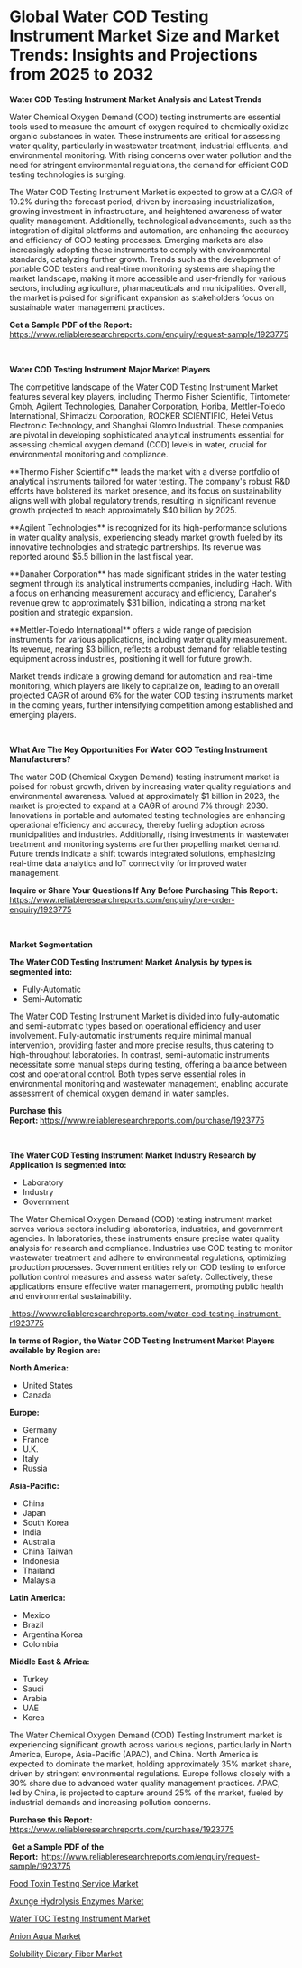 <p><h1>Global Water COD Testing Instrument Market Size and Market Trends: Insights and Projections from 2025 to 2032</h1></p><p><strong>Water COD Testing Instrument Market Analysis and Latest Trends</strong></p>
<p><p>Water Chemical Oxygen Demand (COD) testing instruments are essential tools used to measure the amount of oxygen required to chemically oxidize organic substances in water. These instruments are critical for assessing water quality, particularly in wastewater treatment, industrial effluents, and environmental monitoring. With rising concerns over water pollution and the need for stringent environmental regulations, the demand for efficient COD testing technologies is surging.</p><p>The Water COD Testing Instrument Market is expected to grow at a CAGR of 10.2% during the forecast period, driven by increasing industrialization, growing investment in infrastructure, and heightened awareness of water quality management. Additionally, technological advancements, such as the integration of digital platforms and automation, are enhancing the accuracy and efficiency of COD testing processes. Emerging markets are also increasingly adopting these instruments to comply with environmental standards, catalyzing further growth. Trends such as the development of portable COD testers and real-time monitoring systems are shaping the market landscape, making it more accessible and user-friendly for various sectors, including agriculture, pharmaceuticals and municipalities. Overall, the market is poised for significant expansion as stakeholders focus on sustainable water management practices.</p></p>
<p><strong>Get a Sample PDF of the Report:&nbsp;</strong> <a href="https://www.reliableresearchreports.com/enquiry/request-sample/1923775?utm_campaign=117&utm_medium=2&utm_source=Github&utm_content=ia&utm_term=14012025&utm_id=water-cod-testing-instrument">https://www.reliableresearchreports.com/enquiry/request-sample/1923775</a></p>
<p>&nbsp;</p>
<p><strong>Water COD Testing Instrument Major Market Players</strong></p>
<p><p>The competitive landscape of the Water COD Testing Instrument Market features several key players, including Thermo Fisher Scientific, Tintometer Gmbh, Agilent Technologies, Danaher Corporation, Horiba, Mettler-Toledo International, Shimadzu Corporation, ROCKER SCIENTIFIC, Hefei Vetus Electronic Technology, and Shanghai Glomro Industrial. These companies are pivotal in developing sophisticated analytical instruments essential for assessing chemical oxygen demand (COD) levels in water, crucial for environmental monitoring and compliance.</p><p>**Thermo Fisher Scientific** leads the market with a diverse portfolio of analytical instruments tailored for water testing. The company's robust R&D efforts have bolstered its market presence, and its focus on sustainability aligns well with global regulatory trends, resulting in significant revenue growth projected to reach approximately $40 billion by 2025.</p><p>**Agilent Technologies** is recognized for its high-performance solutions in water quality analysis, experiencing steady market growth fueled by its innovative technologies and strategic partnerships. Its revenue was reported around $5.5 billion in the last fiscal year.</p><p>**Danaher Corporation** has made significant strides in the water testing segment through its analytical instruments companies, including Hach. With a focus on enhancing measurement accuracy and efficiency, Danaher's revenue grew to approximately $31 billion, indicating a strong market position and strategic expansion.</p><p>**Mettler-Toledo International** offers a wide range of precision instruments for various applications, including water quality measurement. Its revenue, nearing $3 billion, reflects a robust demand for reliable testing equipment across industries, positioning it well for future growth.</p><p>Market trends indicate a growing demand for automation and real-time monitoring, which players are likely to capitalize on, leading to an overall projected CAGR of around 6% for the water COD testing instruments market in the coming years, further intensifying competition among established and emerging players.</p></p>
<p>&nbsp;</p>
<p><strong>What Are The Key Opportunities For Water COD Testing Instrument Manufacturers?</strong></p>
<p><p>The water COD (Chemical Oxygen Demand) testing instrument market is poised for robust growth, driven by increasing water quality regulations and environmental awareness. Valued at approximately $1 billion in 2023, the market is projected to expand at a CAGR of around 7% through 2030. Innovations in portable and automated testing technologies are enhancing operational efficiency and accuracy, thereby fueling adoption across municipalities and industries. Additionally, rising investments in wastewater treatment and monitoring systems are further propelling market demand. Future trends indicate a shift towards integrated solutions, emphasizing real-time data analytics and IoT connectivity for improved water management.</p></p>
<p><strong>Inquire or Share Your Questions If Any Before Purchasing This Report:</strong> <a href="https://www.reliableresearchreports.com/enquiry/pre-order-enquiry/1923775?utm_campaign=117&utm_medium=2&utm_source=Github&utm_content=ia&utm_term=14012025&utm_id=water-cod-testing-instrument">https://www.reliableresearchreports.com/enquiry/pre-order-enquiry/1923775</a></p>
<p>&nbsp;</p>
<p><strong>Market Segmentation</strong></p>
<p><strong>The Water COD Testing Instrument Market Analysis by types is segmented into:</strong></p>
<p><ul><li>Fully-Automatic</li><li>Semi-Automatic</li></ul></p>
<p><p>The Water COD Testing Instrument Market is divided into fully-automatic and semi-automatic types based on operational efficiency and user involvement. Fully-automatic instruments require minimal manual intervention, providing faster and more precise results, thus catering to high-throughput laboratories. In contrast, semi-automatic instruments necessitate some manual steps during testing, offering a balance between cost and operational control. Both types serve essential roles in environmental monitoring and wastewater management, enabling accurate assessment of chemical oxygen demand in water samples.</p></p>
<p><strong>Purchase this Report:&nbsp;</strong><a href="https://www.reliableresearchreports.com/purchase/1923775?utm_campaign=117&utm_medium=2&utm_source=Github&utm_content=ia&utm_term=14012025&utm_id=water-cod-testing-instrument">https://www.reliableresearchreports.com/purchase/1923775</a></p>
<p>&nbsp;</p>
<p><strong>The Water COD Testing Instrument Market Industry Research by Application is segmented into:</strong></p>
<p><ul><li>Laboratory</li><li>Industry</li><li>Government</li></ul></p>
<p><p>The Water Chemical Oxygen Demand (COD) testing instrument market serves various sectors including laboratories, industries, and government agencies. In laboratories, these instruments ensure precise water quality analysis for research and compliance. Industries use COD testing to monitor wastewater treatment and adhere to environmental regulations, optimizing production processes. Government entities rely on COD testing to enforce pollution control measures and assess water safety. Collectively, these applications ensure effective water management, promoting public health and environmental sustainability.</p></p>
<p><a href="https://www.reliableresearchreports.com/water-cod-testing-instrument-r1923775?utm_campaign=117&utm_medium=2&utm_source=Github&utm_content=ia&utm_term=14012025&utm_id=water-cod-testing-instrument">&nbsp;https://www.reliableresearchreports.com/water-cod-testing-instrument-r1923775</a></p>
<p><strong>In terms of Region, the Water COD Testing Instrument Market Players available by Region are:</strong></p>
<p>
    <p> <strong> North America: </strong>
        <ul>
            <li>United States</li>
            <li>Canada</li>
        </ul>
        </p> 
    <p> <strong> Europe: </strong>
        <ul>
            <li>Germany</li>
            <li>France</li>
            <li>U.K.</li>
            <li>Italy</li>
            <li>Russia</li>
        </ul>
        </p> 
    <p> <strong> Asia-Pacific: </strong>
        <ul>
            <li>China</li>
            <li>Japan</li>
            <li>South Korea</li>
            <li>India</li>
            <li>Australia</li>
            <li>China Taiwan</li>
            <li>Indonesia</li>
            <li>Thailand</li>
            <li>Malaysia</li>
        </ul>
        </p> 
    <p> <strong> Latin America: </strong>
        <ul>
            <li>Mexico</li>
            <li>Brazil</li>
            <li>Argentina Korea</li>
            <li>Colombia</li>
        </ul>
        </p> 
    <p> <strong> Middle East & Africa: </strong>
        <ul>
            <li>Turkey</li>
            <li>Saudi</li>
            <li>Arabia</li>
            <li>UAE</li>
            <li>Korea</li>
        </ul>
    </p>
    </p>
<p><p>The Water Chemical Oxygen Demand (COD) Testing Instrument market is experiencing significant growth across various regions, particularly in North America, Europe, Asia-Pacific (APAC), and China. North America is expected to dominate the market, holding approximately 35% market share, driven by stringent environmental regulations. Europe follows closely with a 30% share due to advanced water quality management practices. APAC, led by China, is projected to capture around 25% of the market, fueled by industrial demands and increasing pollution concerns.</p></p>
<p><strong>Purchase this Report: </strong><a href="https://www.reliableresearchreports.com/purchase/1923775?utm_campaign=117&utm_medium=2&utm_source=Github&utm_content=ia&utm_term=14012025&utm_id=water-cod-testing-instrument">https://www.reliableresearchreports.com/purchase/1923775</a></p>
<p>&nbsp;<strong>Get a Sample PDF of the Report:&nbsp;&nbsp;</strong><a href="https://www.reliableresearchreports.com/enquiry/request-sample/1923775?utm_campaign=117&utm_medium=2&utm_source=Github&utm_content=ia&utm_term=14012025&utm_id=water-cod-testing-instrument">https://www.reliableresearchreports.com/enquiry/request-sample/1923775</a></p>
<p><strong></strong></p>
<p><p><a href="https://github.com/AshikRahman991/Market-Research-Report-List-1/blob/main/food-toxin-testing-service-market.md?utm_campaign=117&utm_medium=2&utm_source=Github&utm_content=ia&utm_term=14012025&utm_id=water-cod-testing-instrument">Food Toxin Testing Service Market</a></p><p><a href="https://github.com/HobertDavis43/Market-Research-Report-List-1/blob/main/axunge-hydrolysis-enzymes-market.md?utm_campaign=117&utm_medium=2&utm_source=Github&utm_content=ia&utm_term=14012025&utm_id=water-cod-testing-instrument">Axunge Hydrolysis Enzymes Market</a></p><p><a href="https://github.com/jaquelynhasenaue8/Market-Research-Report-List-1/blob/main/water-toc-testing-instrument-market.md?utm_campaign=117&utm_medium=2&utm_source=Github&utm_content=ia&utm_term=14012025&utm_id=water-cod-testing-instrument">Water TOC Testing Instrument Market</a></p><p><a href="https://github.com/arvelm4nthig/Market-Research-Report-List-1/blob/main/anion-aqua-market.md?utm_campaign=117&utm_medium=2&utm_source=Github&utm_content=ia&utm_term=14012025&utm_id=water-cod-testing-instrument">Anion Aqua Market</a></p><p><a href="https://github.com/AlisaRowe24/Market-Research-Report-List-1/blob/main/solubility-dietary-fiber-market.md?utm_campaign=117&utm_medium=2&utm_source=Github&utm_content=ia&utm_term=14012025&utm_id=water-cod-testing-instrument">Solubility Dietary Fiber Market</a></p></p>